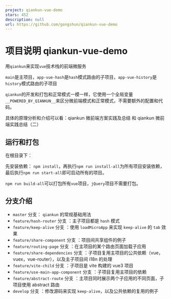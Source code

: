 ```yaml
---
project: qiankun-vue-demo
stars: 452
description: null
url: https://github.com/gongshun/qiankun-vue-demo
---
```


项目说明 qiankun-vue-demo
=====================

用`qiankun`来实现`vue`技术栈的前端微服务

`main`是主项目，`app-vue-hash`是`hash`模式路由的子项目，`app-vue-history`是`history`模式路由的子项目

`qiankun`的开发和打包和正常模式一模一样，它使用一个全局变量`__POWERED_BY_QIANKUN__`来区分微前端模式和正常模式，不需要额外的配置和代码。

具体的原理分析和介绍可以看：qiankun 微前端方案实践及总结 和 qiankun 微前端实践总结（二）

运行和打包
-----

在根目录下：

先安装依赖： `npm install`，再执行`npm run install-all`为所有项目安装依赖，最后执行`npm run start-all`即可启动所有的项目。

`npm run build-all`可以打包所有`vue`项目，`jQuery`项目不需要打包。

分支介绍
----

-   `master` 分支： `qiankun` 的常规基础用法
-   `feature/hash-router` 分支 ：主子项目都是 `hash` 模式
-   `feature/keep-alive` 分支 ：使用 `loadMicroApp` 来实现 `keep-alive` 的 `tab` 效果
-   `feature/share-component` 分支 ：项目间共享组件的例子
-   `feature/routing-page` 分支 ：在主项目的某个路由页面加载子应用
-   `feature/share-dependencies` 分支 ：子项目复用主项目的公共依赖（vue，vuex，vue-router），以及主子项目间 i18n 的处理
-   `feature/vite-child` 分支 ：子项目是 vite 构建的 vue3 项目
-   `feature/use-main-app-component` 分支 ：子项目复用主项目的依赖
-   `feature/abstract-route` 分支 ：主项目同时展示两个子应用的不同页面，子项目使用 abstract 路由
-   `develop` 分支 ：修改源码来实现 `keep-alive`，以及公共依赖的复用的例子
